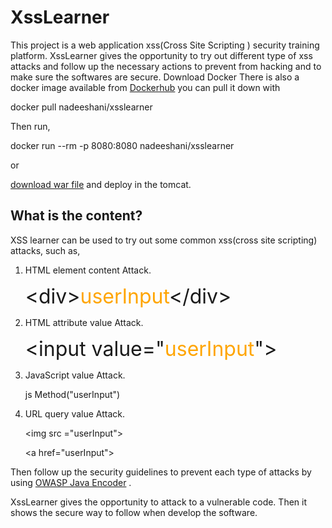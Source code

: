 # XssLearner
This project is a web application xss(Cross Site Scripting ) security training platform. XssLearner gives the opportunity to try out different type of xss attacks and follow up the necessary actions to prevent from hacking and to make sure the softwares are secure.
Download
Docker
There is also a docker image available from <a href="https://hub.docker.com/r/nadeeshani/xsslearner/">Dockerhub</a> you can pull it down with

docker pull nadeeshani/xsslearner

Then run,

docker run --rm -p 8080:8080 nadeeshani/xsslearner

or 

<a href="https://github.com/NShani/XssLearner/blob/master/target/xsslearner.war">download war file</a> and deploy in the tomcat.

<h2>What is the content?</h2>
XSS learner can be used to try out some common xss(cross site scripting) attacks, such as,

  1. HTML element content Attack.
  
      <span style=" font-size: xx-large;margin-bottom: 100px" > &lt;div><span style="color: orange">userInput</span>&lt;/div></span>
      
  2. HTML attribute value Attack.
  
      <span style=" font-size: xx-large;margin-bottom: 100px">&lt;input value="<span style="color: orange">userInput</span>"></span>
      
  3. JavaScript value Attack.
  
      js Method("userInput")
      
  4. URL query value Attack.
  
      &lt;img src ="userInput">
      
      &lt;a href="userInput">

Then follow up the security guidelines to prevent each type of attacks by using <a href="https://github.com/OWASP/owasp-java-encoder">OWASP Java Encoder</a> . 

XssLearner gives the opportunity to attack to a vulnerable code. Then it shows the secure way to follow when develop the software.
